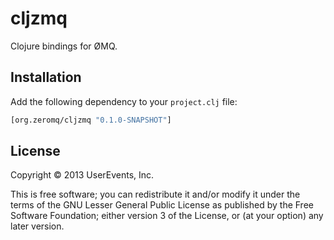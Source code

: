 # cljzmq

Clojure bindings for ØMQ.

## Installation

Add the following dependency to your `project.clj` file:

```clojure
[org.zeromq/cljzmq "0.1.0-SNAPSHOT"]
```

## License

Copyright © 2013 UserEvents, Inc.

This is free software; you can redistribute it and/or modify it under the terms
of the GNU Lesser General Public License as published by the Free Software
Foundation; either version 3 of the License, or (at your option) any later
version.
